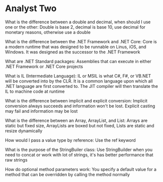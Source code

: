 # Analyst Two

What is the difference between a double and decimal, when should I use one or the other: Double is base 2, decimal is base 10, use decimal for monetary reasons, otherwise use a double

What is the difference between the .NET Framework and .NET Core: Core is a modern runtime that was designed to be runnable on Linus, iOS, and Windows. It was designed as the successor to the .NET Framework

What are .NET Standard packages: Assemblies that can execute in either .NET Framework or .NET Core projects

What is IL (Intermediate Language): IL or MSIL is what C#, F#, or VB.NET will be converted into by the CLR. It is a common language upon which all .NET language are first converted to. The JIT compiler will then translate the IL to machine code at runtime

What is the difference between implicit and explicit conversion: Implicit conversion  always succeeds and information won't be lost. Explicit casting may fail and information may be lost

What is the difference between an Array, ArrayList, and List<T>: Arrays are static but fixed size, ArrayLists are boxed but not fixed, Lists are static and resize dynamically

How would I pass a value type by reference: Use the ref keyword

What is the purpose of the StringBuiler class: Use StringBuilder when you need to concat or work with lot of strings, it's has better performance that raw strings

How do optional method parameters work: You specify a default value for a method that can be overridden by calling the method normally